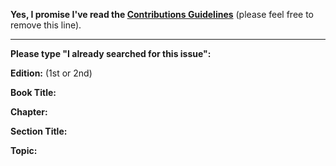 **Yes, I promise I've read the [Contributions Guidelines](https://github.com/getify/You-Dont-Know-JS/blob/master/CONTRIBUTING.md)** (please feel free to remove this line).

----

**Please type "I already searched for this issue":**

**Edition:** (1st or 2nd)

**Book Title:**

**Chapter:**

**Section Title:**

**Topic:**
